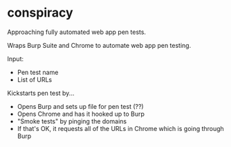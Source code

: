 # conspiracy

Approaching fully automated web app pen tests.

Wraps Burp Suite and Chrome to automate web app pen testing.

Input:
- Pen test name
- List of URLs

Kickstarts pen test by...

- Opens Burp and sets up file for pen test (??)
- Opens Chrome and has it hooked up to Burp
- "Smoke tests" by pinging the domains
- If that's OK, it requests all of the URLs in Chrome which is going through Burp
